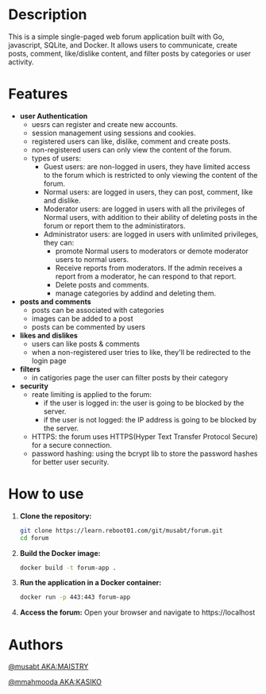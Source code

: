 # Description
This is a simple single-paged web forum application built with Go, javascript, SQLite, and Docker. It allows users to communicate, create posts, comment, like/dislike content, and filter posts by categories or user activity.

# Features
- **user Authentication**
    - uesrs can register and create new accounts.
    - session management using sessions and cookies.
    - registered users can like, dislike, comment and create posts.
    - non-registered users can only view the content of the forum.
    - types of users:
        - Guest users: are non-logged in users, they have limited access to the forum which is restricted to only viewing the content of the forum.
        - Normal users: are logged in users, they can post, comment, like and dislike.
        - Moderator users: are logged in users with all the privileges of Normal users, with addition to their ability of deleting posts in the forum or report them to the administirators.
        - Administrator users: are logged in users with unlimited privileges, they can:
            - promote Normal users to moderators or demote moderator users to normal users.
            - Receive reports from moderators. If the admin receives a report from a moderator, he can respond to that report.
            - Delete posts and comments.
            -  manage categories by addind and deleting them.
- **posts and comments**
    - posts can be associated with categories
    - images can be added to a post
    - posts can be commented by users
- **likes and dislikes**
    - users can like posts & comments
    - when a non-registered user tries to like, they'll be redirected to the login page
- **filters**
    - in catigories page the user can filter posts by their category
- **security**
    - reate limiting is applied to the forum:
        - if the user is logged in: the user is going to be blocked by the server.
        - if the user is not logged: the IP address is going to be blocked by the server.
    - HTTPS: the forum uses HTTPS(Hyper Text Transfer Protocol Secure) for a secure connection.
    - password hashing: using the bcrypt lib to store the password hashes for better user security.

# How to use
1. **Clone the repository:**
   ```bash
   git clone https://learn.reboot01.com/git/musabt/forum.git
   cd forum
   ```
2. **Build the Docker image:**
    ```bash
    docker build -t forum-app .
    ```
3. **Run the application in a Docker container:**
    ```bash
    docker run -p 443:443 forum-app
    ```
4. **Access the forum:**
    Open your browser and navigate to https://localhost

# Authors
[@musabt AKA:MAISTRY](https://learn.reboot01.com/git/musabt)

[@mmahmooda AKA:KASIKO](https://learn.reboot01.com/git/mmahmooda)